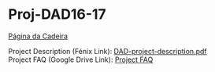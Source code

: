 # Proj-DAD16-17

[Página da Cadeira](https://fenix.tecnico.ulisboa.pt/disciplinas/DAD9/2016-2017/1-semestre/project)  

Project Description (Fénix Link): [DAD-project-description.pdf](https://fenix.tecnico.ulisboa.pt/downloadFile/1689468335567738/DAD-project-description.pdf)  
Project FAQ (Google Drive Link): [Project FAQ](https://drive.google.com/open?id=1OZ4nmhr5BCv8uB9m7EO73ohoHwKn9y03DUGx1VJjPxw)  
